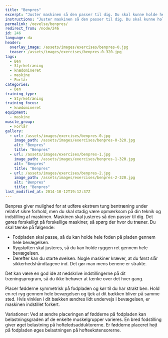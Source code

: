 ```yaml
---
title: "Benpres"
excerpt: "Juster maskinen så den passer til dig. Du skal kunne holde hele foden i under hele bevægelsen. Stræk benene uden at overstrække. Bøj langsomt benene igen."
instructions: "Juster maskinen så den passer til dig. Du skal kunne holde hele foden i under hele bevægelsen. Stræk benene uden at overstrække. Bøj langsomt benene igen."
permalink: /oevelse/benpres/
redirect_from: /node/246
id: 246
language: da
header:
  overlay_image: /assets/images/exercises/benpres-0.jpg
  teaser: /assets/images/exercises/benpres-0-320.jpg
tags:
  - Ben
  - Styrketræning
  - knædomineret
  - maskine
  - Forlår
categories:
  - Ben
training_type: 
  - Styrketræning
training_focus: 
  - knædomineret
equipment:
  - maskine
muscle_group:
  - Forlår
gallery:
  - url: /assets/images/exercises/benpres-0.jpg
    image_path: /assets/images/exercises/benpres-0-320.jpg
    alt: "Benpres"
    title: "Benpres"
  - url: /assets/images/exercises/benpres-1.jpg
    image_path: /assets/images/exercises/benpres-1-320.jpg
    alt: "Benpres"
    title: "Benpres"
  - url: /assets/images/exercises/benpres-2.jpg
    image_path: /assets/images/exercises/benpres-2-320.jpg
    alt: "Benpres"
    title: "Benpres"
last_modified_at: 2014-10-12T19:12:37Z
---
```


Benpres giver mulighed for at udføre ekstrem tung bentræning under relativt sikre forhold, men du skal stadig være opmærksom på din teknik og indstilling af maskinen. Maskinen skal justeres så den passer til dig. Det gøres forskelligt på forskellige maskiner, så spørg der hvor du træner. Du skal tænke på følgende:

- Fodpladen skal passe, så du kan holde hele foden på pladen gennem hele bevægelsen.
- Rygstøtten skal justeres, så du kan holde ryggen ret gennem hele bevægelsen.
- Derefter kan du starte øvelsen. Nogle maskiner kræver, at du først slår sikkerhedshåndtagene ind. Det gør man mens benene er strakte.

Det kan være en god ide at nedskrive indstillingerne på dit træningsprogram, så du ikke behøver at tænke over det hver gang.

Placer fødderne symmetrisk på fodpladen og kør til du har strakt ben. Hold en ret ryg gennem hele bevægelsen og tjek at dit bækken bliver på samme sted. Hvis vinklen i dit bækken ændres lidt undervejs i bevægelsen, er maskinen indstillet forkert.

Variationer: Ved at ændre placeringen af fødderne på fodpladen kan belastningsgraden af de enkelte muskelgrupper varieres. En bred fodstilling giver øget belastning på hofteledsadduktorerne. Er fødderne placeret højt på fodpladen øges belastningen på hofteekstensorerne.
